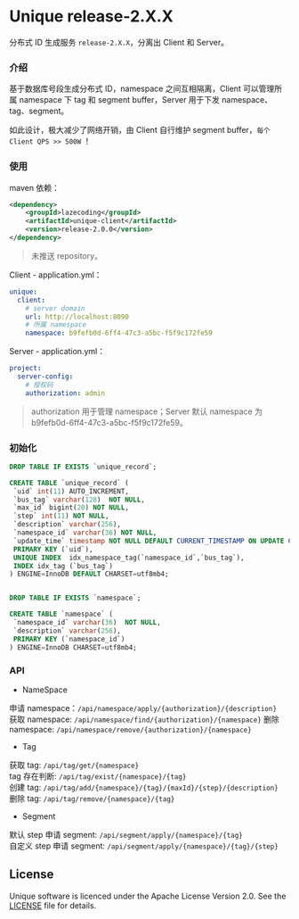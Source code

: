 # Unique release-2.X.X

分布式 ID 生成服务 `release-2.X.X`，分离出 Client 和 Server。

### 介绍

基于数据库号段生成分布式 ID，namespace 之间互相隔离，Client 可以管理所属 namespace 下 tag 和 segment buffer，Server 用于下发 namespace、tag、segment。

如此设计，极大减少了网络开销，由 Client 自行维护 segment buffer，`每个 Client QPS >> 500W` ！

### 使用

maven 依赖：

```xml
<dependency>
    <groupId>lazecoding</groupId>
    <artifactId>unique-client</artifactId>
    <version>release-2.0.0</version>
</dependency>
```

> 未推送 repository。

Client - application.yml：

```yaml
unique:
  client:
    # server domain
    url: http://localhost:8090
    # 所属 namespace
    namespace: b9fefb0d-6ff4-47c3-a5bc-f5f9c172fe59
```

Server - application.yml：

```yaml
project:
  server-config:
    # 授权码
    authorization: admin
```

> authorization 用于管理 namespace；Server 默认 namespace 为 b9fefb0d-6ff4-47c3-a5bc-f5f9c172fe59。

### 初始化

```sql
DROP TABLE IF EXISTS `unique_record`;

CREATE TABLE `unique_record` (
 `uid` int(11) AUTO_INCREMENT,
 `bus_tag` varchar(128)  NOT NULL,
 `max_id` bigint(20) NOT NULL,
 `step` int(11) NOT NULL,
 `description` varchar(256),
 `namespace_id` varchar(36) NOT NULL,
 `update_time` timestamp NOT NULL DEFAULT CURRENT_TIMESTAMP ON UPDATE CURRENT_TIMESTAMP,
 PRIMARY KEY (`uid`),
 UNIQUE INDEX  idx_namespace_tag(`namespace_id`,`bus_tag`),
 INDEX idx_tag (`bus_tag`)
) ENGINE=InnoDB DEFAULT CHARSET=utf8mb4;


DROP TABLE IF EXISTS `namespace`;

CREATE TABLE `namespace` (
 `namespace_id` varchar(36)  NOT NULL,
 `description` varchar(256),
 PRIMARY KEY (`namespace_id`)
) ENGINE=InnoDB CHARSET=utf8mb4;
```

### API

- NameSpace

申请 namespace：`/api/namespace/apply/{authorization}/{description}`  
获取 namespace: `/api/namespace/find/{authorization}/{namespace}`
删除 namespace: `/api/namespace/remove/{authorization}/{namespace}`  

- Tag

获取 tag: `/api/tag/get/{namespace}`  
tag 存在判断: `/api/tag/exist/{namespace}/{tag}`  
创建 tag: `/api/tag/add/{namespace}/{tag}/{maxId}/{step}/{description}`  
删除 tag: `/api/tag/remove/{namespace}/{tag}`  

- Segment

默认 step 申请 segment: `/api/segment/apply/{namespace}/{tag}`  
自定义 step 申请 segment: `/api/segment/apply/{namespace}/{tag}/{step}`  

## License

Unique software is licenced under the Apache License Version 2.0. See the [LICENSE](https://github.com/lazecoding/Unique/blob/master/LICENSE) file for details.